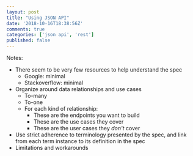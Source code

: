 ```yaml
---
layout: post
title: "Using JSON API"
date: '2018-10-16T18:38:56Z'
comments: true
categories: ['json api', 'rest']
published: false
---
```

Notes:
- There seem to be very few resources to help understand the spec
  - Google: minimal
  - Stackoverflow: minimal
- Organize around data relationships and use cases
  - To-many
  - To-one
  - For each kind of relationship:
    - These are the endpoints you want to build
    - These are the use cases they cover
    - These are the user cases they _don't_ cover
- Use strict adherence to terminology presented by the spec, and link from each term
  instance to its definition in the spec
- Limitations and workarounds
